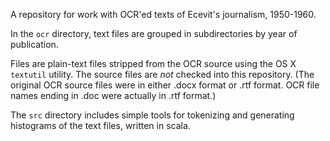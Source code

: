 A repository for work with OCR'ed texts of Ecevit's journalism, 1950-1960.

In the `ocr` directory, text files are grouped in subdirectories by year of publication.

Files are plain-text files stripped from the OCR source using the OS X `textutil` utility. The source files are *not* checked into this repository.  (The original OCR source files were in either .docx format or .rtf format.   OCR file names ending in .doc were actually in .rtf format.)

The `src` directory includes simple tools for tokenizing and generating histograms of the text files, written in scala.

